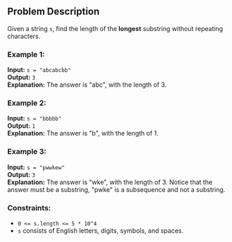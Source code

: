 ## Problem Description

Given a string `s`, find the length of the **longest** substring without repeating characters.

### Example 1:

**Input:** `s = "abcabcbb"`  
**Output:** `3`  
**Explanation:** The answer is "abc", with the length of 3.

### Example 2:

**Input:** `s = "bbbbb"`  
**Output:** `1`  
**Explanation:** The answer is "b", with the length of 1.

### Example 3:

**Input:** `s = "pwwkew"`  
**Output:** `3`  
**Explanation:** The answer is "wke", with the length of 3. Notice that the answer must be a substring, "pwke" is a subsequence and not a substring.

### Constraints:

- `0 <= s.length <= 5 * 10^4`
- `s` consists of English letters, digits, symbols, and spaces.
